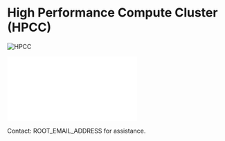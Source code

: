 # High Performance Compute Cluster (HPCC)
![HPCC](img/hpcc-900x300.png)

![Ganglia](/ganglia/graph.php?r=day&z=large&m=load_one&s=by+name&mc=2&g=load_report)

Contact:  ROOT_EMAIL_ADDRESS for assistance. 
